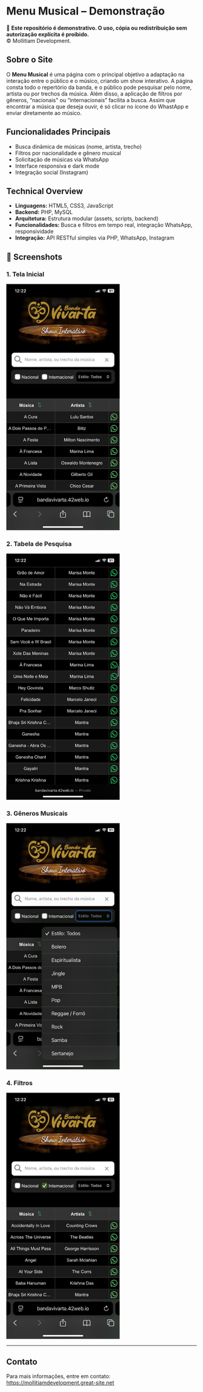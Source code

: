 # Menu Musical – Demonstração

🚫 **Este repositório é demonstrativo. O uso, cópia ou redistribuição sem autorização explícita é proibido.**  
© Mollitiam Development.

## Sobre o Site

O **Menu Musical** é uma página com o principal objetivo a adaptação na interação entre o público e o músico, criando um show interativo. A página consta todo o repertório da banda, e o público pode pesquisar pelo nome, artista ou por trechos da música. Além disso, a aplicação de filtros por gêneros, “nacionais" ou “internacionais” facilita a busca. Assim que encontrar a música que deseja ouvir, é só clicar no ícone do WhastApp e enviar diretamente ao músico.

## Funcionalidades Principais

- Busca dinâmica de músicas (nome, artista, trecho)
- Filtros por nacionalidade e gênero musical
- Solicitação de músicas via WhatsApp
- Interface responsiva e dark mode
- Integração social (Instagram)

## Technical Overview

- **Linguagens:** HTML5, CSS3, JavaScript
- **Backend:** PHP, MySQL
- **Arquitetura:** Estrutura modular (assets, scripts, backend)
- **Funcionalidades:** Busca e filtros em tempo real, integração WhatsApp, responsividade
- **Integração:** API RESTful simples via PHP, WhatsApp, Instagram

## 📱 Screenshots

### 1. Tela Inicial
<img src="screenshots/TelaInicial.PNG" width="300"/>

### 2. Tabela de Pesquisa
<img src="screenshots/TabelaDePesquisa.PNG" width="300"/>

### 3. Gêneros Musicais
<img src="screenshots/GenerosMusicais.PNG" width="300"/>

### 4. Filtros
<img src="screenshots/Filtros.PNG" width="300"/>

---

## Contato

Para mais informações, entre em contato:  
https://mollitiamdevelopment.great-site.net 
